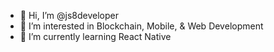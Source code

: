 - 👋 Hi, I’m @js8developer
- 👀 I’m interested in Blockchain, Mobile, & Web Development
- 🌱 I’m currently learning React Native

<!---
js8developer/js8developer is a ✨ special ✨ repository because its `README.md` (this file) appears on your GitHub profile.
You can click the Preview link to take a look at your changes.
--->
